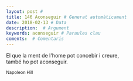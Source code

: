 ```yaml
---
layout: post #
title: 146 Aconseguir # Generat automàticament
date: 2018-02-13 # Data
description:  # Argument
keywords: aconseguir # Paraules clau
coments:  # Comentaris
---
```


El que la ment de l'home pot concebir i creure, <br />
també ho pot aconseguir.<br />

<small>Napoleon Hill</small>
